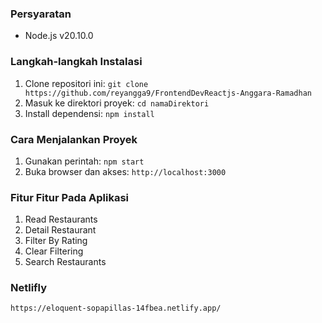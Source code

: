 ### Persyaratan

- Node.js v20.10.0

### Langkah-langkah Instalasi

1. Clone repositori ini: `git clone https://github.com/reyangga9/FrontendDevReactjs-Anggara-Ramadhan`
2. Masuk ke direktori proyek: `cd namaDirektori`
3. Install dependensi: `npm install`

### Cara Menjalankan Proyek

1. Gunakan perintah: `npm start`
2. Buka browser dan akses: `http://localhost:3000`

### Fitur Fitur Pada Aplikasi

1. Read Restaurants
2. Detail Restaurant
3. Filter By Rating
4. Clear Filtering
5. Search Restaurants

### Netlifly 
`https://eloquent-sopapillas-14fbea.netlify.app/`
